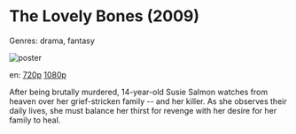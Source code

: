 # The Lovely Bones (2009)

Genres: drama, fantasy

![poster](http://image.tmdb.org/t/p/w500/m0wCCbi050IrXEWvvApVRNUcSB5.jpg)

en:
  [720p](magnet:?xt=urn:btih:DF0051EE9E09D8BDEFE791C61E5EA9A45C4F2A32&tr=udp://glotorrents.pw:6969/announce&tr=udp://tracker.opentrackr.org:1337/announce&tr=udp://torrent.gresille.org:80/announce&tr=udp://tracker.openbittorrent.com:80&tr=udp://tracker.coppersurfer.tk:6969&tr=udp://tracker.leechers-paradise.org:6969&tr=udp://p4p.arenabg.ch:1337&tr=udp://tracker.internetwarriors.net:1337)
  [1080p](magnet:?xt=urn:btih:9C38720A6F889CD95241A5240AACF9A8991D1690&tr=udp://glotorrents.pw:6969/announce&tr=udp://tracker.opentrackr.org:1337/announce&tr=udp://torrent.gresille.org:80/announce&tr=udp://tracker.openbittorrent.com:80&tr=udp://tracker.coppersurfer.tk:6969&tr=udp://tracker.leechers-paradise.org:6969&tr=udp://p4p.arenabg.ch:1337&tr=udp://tracker.internetwarriors.net:1337)
  


After being brutally murdered, 14-year-old Susie Salmon watches from heaven over her grief-stricken family -- and her killer. As she observes their daily lives, she must balance her thirst for revenge with her desire for her family to heal.